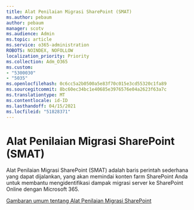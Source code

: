 ```yaml
---
title: Alat Penilaian Migrasi SharePoint (SMAT)
ms.author: pebaum
author: pebaum
manager: scotv
ms.audience: Admin
ms.topic: article
ms.service: o365-administration
ROBOTS: NOINDEX, NOFOLLOW
localization_priority: Priority
ms.collection: Adm_O365
ms.custom:
- "5300030"
- "5035"
ms.openlocfilehash: 0c6cc5a2b0500a5e83f70c015e3cd55320c1fa89
ms.sourcegitcommit: 8bc60ec34bc1e40685e3976576e04a2623f63a7c
ms.translationtype: MT
ms.contentlocale: id-ID
ms.lasthandoff: 04/15/2021
ms.locfileid: "51828371"
---
```

# <a name="sharepoint-migration-assessment-tool-smat"></a>Alat Penilaian Migrasi SharePoint (SMAT)

Alat Penilaian Migrasi SharePoint (SMAT) adalah baris perintah sederhana yang dapat dijalankan, yang akan memindai konten farm SharePoint Anda untuk membantu mengidentifikasi dampak migrasi server ke SharePoint Online dengan Microsoft 365.

[Gambaran umum tentang Alat Penilaian Migrasi SharePoint](https://docs.microsoft.com/sharepointmigration/overview-of-the-sharepoint-migration-assessment-tool)
